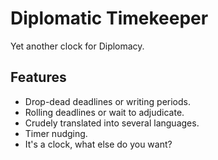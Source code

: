 Diplomatic Timekeeper
=====================
Yet another clock for Diplomacy.

Features
--------
* Drop-dead deadlines or writing periods.
* Rolling deadlines or wait to adjudicate.
* Crudely translated into several languages.
* Timer nudging.
* It's a clock, what else do you want?
